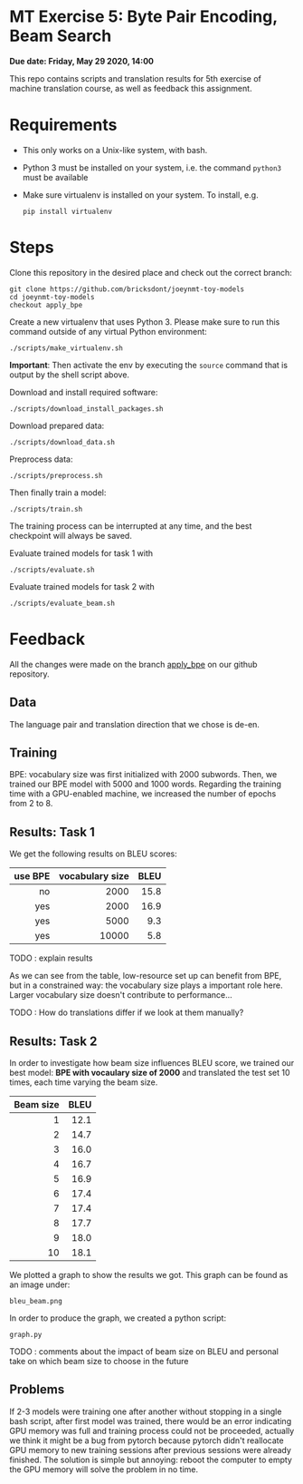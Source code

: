# MT Exercise 5: Byte Pair Encoding, Beam Search

**Due date: Friday, May 29 2020, 14:00**

This repo contains scripts and translation results for 5th exercise of machine translation course, 
as well as feedback this assignment.

# Requirements

- This only works on a Unix-like system, with bash.
- Python 3 must be installed on your system, i.e. the command `python3` must be available
- Make sure virtualenv is installed on your system. To install, e.g.

    `pip install virtualenv`

# Steps

Clone this repository in the desired place and check out the correct branch:

    git clone https://github.com/bricksdont/joeynmt-toy-models
    cd joeynmt-toy-models
    checkout apply_bpe

Create a new virtualenv that uses Python 3. Please make sure to run this command outside of any virtual Python environment:

    ./scripts/make_virtualenv.sh

**Important**: Then activate the env by executing the `source` command that is output by the shell script above.

Download and install required software:

    ./scripts/download_install_packages.sh

Download prepared data:

    ./scripts/download_data.sh

Preprocess data:

    ./scripts/preprocess.sh

Then finally train a model:

    ./scripts/train.sh

The training process can be interrupted at any time, and the best checkpoint will always be saved.

Evaluate trained models for task 1 with

    ./scripts/evaluate.sh

Evaluate trained models for task 2 with

    ./scripts/evaluate_beam.sh

# Feedback

All the changes were made on the branch [apply_bpe](https://github.com/jo0704/joeynmt-toy-models/tree/apply_bpe) on our github repository.

## Data

The language pair and translation direction that we chose is de-en.

## Training

BPE: vocabulary size was first initialized with 2000 subwords. Then, we trained our BPE model with 5000 and 1000 words.
Regarding the training time with a GPU-enabled machine, we increased the number of epochs from 2 to 8.

## Results: Task 1

We get the following results on BLEU scores:

| use BPE | vocabulary size | BLEU |
| ---: | ---: | ---: |
| no | 2000 | 15.8 |
| yes | 2000 | 16.9 |
| yes | 5000 | 9.3 |
| yes | 10000 | 5.8 |

TODO : explain results

As we can see from the table, low-resource set up can benefit from BPE, but in a constrained way: the vocabulary size
plays a important role here. Larger vocabulary size doesn't contribute to performance...

TODO : How do translations differ if we look at them manually?

## Results: Task 2

In order to investigate how beam size influences BLEU score, we trained our best model:
**BPE with vocaulary size of 2000** and translated the test set 10 times, each time varying the beam size. 

| Beam size | BLEU |
| ---: | ---: |
| 1 | 12.1 |
| 2 | 14.7 |
| 3 | 16.0 |
| 4 | 16.7 |
| 5 | 16.9 |
| 6 | 17.4 |
| 7 | 17.4 |
| 8 | 17.7 |
| 9 | 18.0 |
| 10 | 18.1 |

We plotted a graph to show the results we got. This graph can be found as an image under:

    bleu_beam.png

In order to produce the graph, we created a python script:

    graph.py

TODO : comments about the impact of beam size on BLEU and personal take on which beam size to choose in the future

## Problems
If 2-3 models were training one after another without stopping in a single bash script, 
after first model was trained,
there would be an error indicating GPU memory was full and training process could not be proceeded, 
actually we think it might be a bug from pytorch because pytorch didn't reallocate GPU memory to new training sessions 
after previous sessions were already finished. 
The solution is simple but annoying: reboot the computer to empty the GPU memory will solve the problem in no time.
